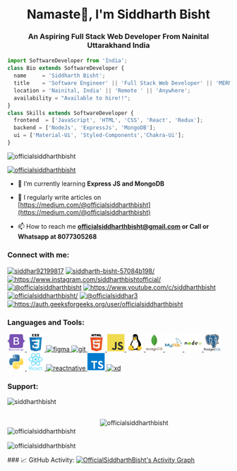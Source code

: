 <h1 align="center">Namaste🙏, I'm Siddharth Bisht</h1>
<h3 align="center">An Aspiring Full Stack Web Developer From Nainital Uttarakhand India</h3>


```js
import SoftwareDeveloper from 'India';
class Bio extends SoftwareDeveloper {
  name     = 'Siddharth Bisht';
  title    = 'Software Engineer' || 'Full Stack Web Developer' || 'MERN Stack Developer';
  location = 'Nainital, India' || 'Remote ' || 'Anywhere';
  availability = "Available to hire!!";
}
class Skills extends SoftwareDeveloper {
  frontend  = ['JavaScript', 'HTML', 'CSS', 'React', 'Redux'];
  backend = ['NodeJs', 'ExpressJs', 'MongoDB'];
  ui = ['Material-Ui', 'Styled-Components','Chakra-Ui'];
}
```


<p align="left"> <img src="https://komarev.com/ghpvc/?username=officialsiddharthbisht&label=Profile%20views&color=0e75b6&style=flat" alt="officialsiddharthbisht" /> </p>

<p align="left"> <a href="https://github.com/ryo-ma/github-profile-trophy"><img src="https://github-profile-trophy.vercel.app/?username=officialsiddharthbisht" alt="officialsiddharthbisht" /></a> </p>


- 🌱 I’m currently learning **Express JS and MongoDB**

- 📝 I regularly write articles on [https://medium.com/@officialsiddharthbisht](https://medium.com/@officialsiddharthbisht)

- 📫 How to reach me **officialsiddharthbisht@gmail.com or Call or Whatsapp at 8077305268**

<h3 align="left">Connect with me:</h3>
<p align="left">
<a href="https://twitter.com/siddhar92199817" target="_blank"><img align="center" src="https://raw.githubusercontent.com/rahuldkjain/github-profile-readme-generator/master/src/images/icons/Social/twitter.svg" alt="siddhar92199817" height="30" width="40" /></a>
<a href="https://linkedin.com/in/siddharth-bisht-57084b198/" target="_blank"><img align="center" src="https://raw.githubusercontent.com/rahuldkjain/github-profile-readme-generator/master/src/images/icons/Social/linked-in-alt.svg" alt="siddharth-bisht-57084b198/" height="30" width="40" /></a>
<a href="https://instagram.com/https://www.instagram.com/siddharthbishtofficial/" target="_blank"><img align="center" src="https://raw.githubusercontent.com/rahuldkjain/github-profile-readme-generator/master/src/images/icons/Social/instagram.svg" alt="https://www.instagram.com/siddharthbishtofficial/" height="30" width="40" /></a>
<a href="https://medium.com/@officialsiddharthbisht" target="_blank"><img align="center" src="https://raw.githubusercontent.com/rahuldkjain/github-profile-readme-generator/master/src/images/icons/Social/medium.svg" alt="@officialsiddharthbisht" height="30" width="40" /></a>
<a href="https://www.youtube.com/c/siddharthbisht" target="_blank"><img align="center" src="https://raw.githubusercontent.com/rahuldkjain/github-profile-readme-generator/master/src/images/icons/Social/youtube.svg" alt="https://www.youtube.com/c/siddharthbisht" height="30" width="40" /></a>
<a href="https://www.leetcode.com/officialsiddharthbisht/" target="_blank"><img align="center" src="https://raw.githubusercontent.com/rahuldkjain/github-profile-readme-generator/master/src/images/icons/Social/leet-code.svg" alt="officialsiddharthbisht/" height="30" width="40" /></a>
<a href="https://www.hackerearth.com/@officialsiddhar3" target="_blank"><img align="center" src="https://raw.githubusercontent.com/rahuldkjain/github-profile-readme-generator/master/src/images/icons/Social/hackerearth.svg" alt="@officialsiddhar3" height="30" width="40" /></a>
<a href="https://auth.geeksforgeeks.org/user/https://auth.geeksforgeeks.org/user/officialsiddharthbisht" target="_blank"><img align="center" src="https://raw.githubusercontent.com/rahuldkjain/github-profile-readme-generator/master/src/images/icons/Social/geeks-for-geeks.svg" alt="https://auth.geeksforgeeks.org/user/officialsiddharthbisht" height="30" width="40" /></a>
</p>

<h3 align="left">Languages and Tools:</h3>
<p align="left"> <a href="https://getbootstrap.com" target="_blank" rel="noreferrer"> <img src="https://raw.githubusercontent.com/devicons/devicon/master/icons/bootstrap/bootstrap-plain-wordmark.svg" alt="bootstrap" width="40" height="40"/> </a> <a href="https://www.w3schools.com/css/" target="_blank" rel="noreferrer"> <img src="https://raw.githubusercontent.com/devicons/devicon/master/icons/css3/css3-original-wordmark.svg" alt="css3" width="40" height="40"/> </a> <a href="https://www.figma.com/" target="_blank" rel="noreferrer"> <img src="https://www.vectorlogo.zone/logos/figma/figma-icon.svg" alt="figma" width="40" height="40"/> </a> <a href="https://git-scm.com/" target="_blank" rel="noreferrer"> <img src="https://www.vectorlogo.zone/logos/git-scm/git-scm-icon.svg" alt="git" width="40" height="40"/> </a> <a href="https://www.w3.org/html/" target="_blank" rel="noreferrer"> <img src="https://raw.githubusercontent.com/devicons/devicon/master/icons/html5/html5-original-wordmark.svg" alt="html5" width="40" height="40"/> </a> <a href="https://developer.mozilla.org/en-US/docs/Web/JavaScript" target="_blank" rel="noreferrer"> <img src="https://raw.githubusercontent.com/devicons/devicon/master/icons/javascript/javascript-original.svg" alt="javascript" width="40" height="40"/> </a> <a href="https://www.linux.org/" target="_blank" rel="noreferrer"> <img src="https://raw.githubusercontent.com/devicons/devicon/master/icons/linux/linux-original.svg" alt="linux" width="40" height="40"/> </a> <a href="https://www.mongodb.com/" target="_blank" rel="noreferrer"> <img src="https://raw.githubusercontent.com/devicons/devicon/master/icons/mongodb/mongodb-original-wordmark.svg" alt="mongodb" width="40" height="40"/> </a> <a href="https://www.mysql.com/" target="_blank" rel="noreferrer"> <img src="https://raw.githubusercontent.com/devicons/devicon/master/icons/mysql/mysql-original-wordmark.svg" alt="mysql" width="40" height="40"/> </a> <a href="https://nodejs.org" target="_blank" rel="noreferrer"> <img src="https://raw.githubusercontent.com/devicons/devicon/master/icons/nodejs/nodejs-original-wordmark.svg" alt="nodejs" width="40" height="40"/> </a> <a href="https://www.postgresql.org" target="_blank" rel="noreferrer"> <img src="https://raw.githubusercontent.com/devicons/devicon/master/icons/postgresql/postgresql-original-wordmark.svg" alt="postgresql" width="40" height="40"/> </a> <a href="https://www.python.org" target="_blank" rel="noreferrer"> <img src="https://raw.githubusercontent.com/devicons/devicon/master/icons/python/python-original.svg" alt="python" width="40" height="40"/> </a> <a href="https://reactjs.org/" target="_blank" rel="noreferrer"> <img src="https://raw.githubusercontent.com/devicons/devicon/master/icons/react/react-original-wordmark.svg" alt="react" width="40" height="40"/> </a> <a href="https://reactnative.dev/" target="_blank" rel="noreferrer"> <img src="https://reactnative.dev/img/header_logo.svg" alt="reactnative" width="40" height="40"/> </a> <a href="https://www.typescriptlang.org/" target="_blank" rel="noreferrer"> <img src="https://raw.githubusercontent.com/devicons/devicon/master/icons/typescript/typescript-original.svg" alt="typescript" width="40" height="40"/> </a> <a href="https://www.adobe.com/products/xd.html" target="_blank" rel="noreferrer"> <img src="https://cdn.worldvectorlogo.com/logos/adobe-xd.svg" alt="xd" width="40" height="40"/> </a> </p>

<h3 align="left">Support:</h3>
<p><a href="https://www.buymeacoffee.com/siddharthbisht"> <img align="left" src="https://cdn.buymeacoffee.com/buttons/v2/default-yellow.png" height="50" width="210" alt="siddharthbisht" /></a></p><br><br>

<p><img align="left" src="https://github-readme-stats.vercel.app/api/top-langs?username=officialsiddharthbisht&show_icons=true&locale=en&layout=compact" alt="officialsiddharthbisht" /></p>

<p>&nbsp;<img align="center" src="https://github-readme-stats.vercel.app/api?username=officialsiddharthbisht&show_icons=true&locale=en" alt="officialsiddharthbisht" /></p>

<p><img align="center" src="https://github-readme-streak-stats.herokuapp.com/?user=officialsiddharthbisht&" alt="officialsiddharthbisht" /></p>
 ### 📈 GitHub Activity:
  <a href="https://github.com/OfficialSiddharthBisht/github-readme-activity-graph"><img alt="OfficialSiddharthBisht's Activity Graph" src="https://activity-graph.herokuapp.com/graph?username=OfficialSiddharthBisht&bg_color=1F222E&color=F8D866&line=F85D7F&point=FFFFFF&hide_border=true" /></a>
